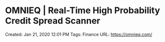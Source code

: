 # OMNIEQ | Real-Time High Probability Credit Spread Scanner

Created: Jan 21, 2020 12:01 PM
Tags: Finance
URL: https://omnieq.com/